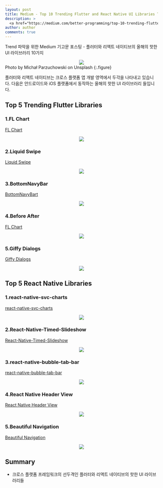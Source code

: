 ```yaml
---
layout: post
title: Medium - Top 10 Trending Flutter and React Native UI Libraries This Year
description: >
  <a href="https://medium.com/better-programming/top-10-trending-flutter-and-react-native-ui-libraries-this-year-dea66a9050a4">원문 - Anupam Chugh </a>
author: author
comments: true
---
```


Trend 파악을 위한 Medium 기고문 포스팅 - 플러터와 리액트 네이티브의 올해의 핫한 UI 라이브러리 10가지

<center>
<img src="https://miro.medium.com/max/10198/0*9brvQ8NzcYbLk4Wl"/>
</center>
Photo by Michał Parzuchowski on Unsplash
{:.figure}

플러터와 리액트 네이티브는 크로스 플랫폼 앱 개발 영역에서 두각을 나타내고 있습니다. 다음은 안드로이드와 iOS 플랫폼에서 동작하는 올해의 핫한 UI 라이브러리 들입니다.

## Top 5 Trending Flutter Libraries

### 1.FL Chart
<a href="https://github.com/imaNNeoFighT/fl_chart">FL Chart</a>
<center>
<img src="https://miro.medium.com/max/960/1*GpS4e4sggLUBSTEgp8JJQA.gif"/>
</center>

### 2.Liquid Swipe
<a href="https://github.com/iamSahdeep/liquid_swipe_flutter">Liquid Swipe</a>
<center>
<img src="https://miro.medium.com/max/480/1*PbKN3_01a31hXihLfBYvow.gif"/>
</center>

### 3.BottomNavyBar
<a href="https://github.com/pedromassango/bottom_navy_bar">BottomNavyBart</a>
<center>
<img src="https://miro.medium.com/max/1532/1*w4k7pWO5QeSYl_olPv1vkQ.gif"/>
</center>

### 4.Before After
<a href="https://github.com/xsahil03x/before_after">FL Chart</a>
<center>
<img src="https://miro.medium.com/max/1200/1*Q_BpVfcZ6c1-LMqXcK0SCA.gif"/>
</center>

### 5.Giffy Dialogs
<a href="https://github.com/xsahil03x/giffy_dialog">Giffy Dialogs</a>
<center>
<img src="https://miro.medium.com/max/562/1*nDjNNzufd9kmcybFyc9f-w.gif"/>
</center>

## Top 5 React Native Libraries

### 1.react-native-svc-charts
<a href="https://github.com/JesperLekland/react-native-svg-charts">react-native-svc-charts</a>
<center>
<img src="https://miro.medium.com/max/1318/1*MxsHqF_c4uSJTZEt73pPiQ.png"/>
</center>

### 2.React-Native-Timed-Slideshow
<a href="https://github.com/LMestre14/react-native-timed-slideshow">React-Native-Timed-Slideshow</a>
<center>
<img src="https://miro.medium.com/max/432/1*pwd4q9MuN_36J6kb2z_Elg.gif"/>
</center>

### 3.react-native-bubble-tab-bar
<a href="https://github.com/max-lychko/react-native-bubble-tab-bar">react-native-bubble-tab-bar</a>
<center>
<img src="https://miro.medium.com/max/600/1*hoK1Fzgh3bnCecbCGCLQFw.gif"/>
</center>

### 4.React Native Header View
<a href="https://github.com/WrathChaos/react-native-header-view">React Native Header View</a>
<center>
<img src="https://miro.medium.com/max/1028/1*yKj98Aq6mNB4lXXKHN8Riw.png"/>
</center>

### 5.Beautiful Navigation
<a href="https://github.com/Mindinventory/react-native-navigation-animation">Beautiful Navigation</a>
<center>
<img src="https://miro.medium.com/max/1332/1*VRDpy5I6ayRfon9ysoUIhA.gif"/>
</center>

## Summary
* 크로스 플랫폼 프레임워크의 선두격인 플러터와 리액트 네이티브의 핫한 UI 라이브러리들
